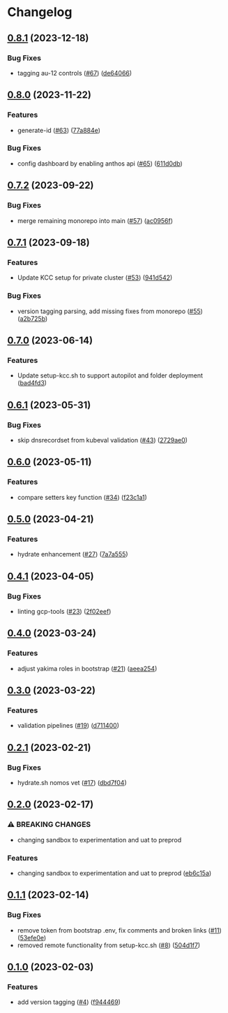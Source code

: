 # Changelog

## [0.8.1](https://github.com/ssc-spc-ccoe-cei/gcp-tools/compare/0.8.0...0.8.1) (2023-12-18)


### Bug Fixes

* tagging au-12 controls ([#67](https://github.com/ssc-spc-ccoe-cei/gcp-tools/issues/67)) ([de64066](https://github.com/ssc-spc-ccoe-cei/gcp-tools/commit/de6406657c92ed813a520131d8ed8c34e87e2233))

## [0.8.0](https://github.com/ssc-spc-ccoe-cei/gcp-tools/compare/0.7.2...0.8.0) (2023-11-22)


### Features

* generate-id ([#63](https://github.com/ssc-spc-ccoe-cei/gcp-tools/issues/63)) ([77a884e](https://github.com/ssc-spc-ccoe-cei/gcp-tools/commit/77a884e2bcf444bd26e7618b6226a1f1dbbc2dc4))


### Bug Fixes

* config dashboard by enabling anthos api ([#65](https://github.com/ssc-spc-ccoe-cei/gcp-tools/issues/65)) ([611d0db](https://github.com/ssc-spc-ccoe-cei/gcp-tools/commit/611d0db76c2f958dff7d2dc7a09b2145bb315497))

## [0.7.2](https://github.com/ssc-spc-ccoe-cei/gcp-tools/compare/0.7.1...0.7.2) (2023-09-22)


### Bug Fixes

* merge remaining monorepo into main ([#57](https://github.com/ssc-spc-ccoe-cei/gcp-tools/issues/57)) ([ac0956f](https://github.com/ssc-spc-ccoe-cei/gcp-tools/commit/ac0956f2c23de969638a6e0770e12254d8604b6a))

## [0.7.1](https://github.com/ssc-spc-ccoe-cei/gcp-tools/compare/0.7.0...0.7.1) (2023-09-18)


### Features

* Update KCC setup for private cluster ([#53](https://github.com/ssc-spc-ccoe-cei/gcp-tools/issues/53)) ([941d542](https://github.com/ssc-spc-ccoe-cei/gcp-tools/commit/941d542e5024144b541136e19700b50cd8eaf895))


### Bug Fixes

* version tagging parsing, add missing fixes from monorepo ([#55](https://github.com/ssc-spc-ccoe-cei/gcp-tools/issues/55)) ([a2b725b](https://github.com/ssc-spc-ccoe-cei/gcp-tools/commit/a2b725b2f74459a800d267637e634e97640c8e02))

## [0.7.0](https://github.com/ssc-spc-ccoe-cei/gcp-tools/compare/0.6.1...0.7.0) (2023-06-14)


### Features

* Update setup-kcc.sh to support autopilot and folder deployment ([bad4fd3](https://github.com/ssc-spc-ccoe-cei/gcp-tools/commit/bad4fd3cf387bdff9ce612dd488ca9b0e9bd4c67))

## [0.6.1](https://github.com/ssc-spc-ccoe-cei/gcp-tools/compare/0.6.0...0.6.1) (2023-05-31)


### Bug Fixes

* skip dnsrecordset from kubeval validation ([#43](https://github.com/ssc-spc-ccoe-cei/gcp-tools/issues/43)) ([2729ae0](https://github.com/ssc-spc-ccoe-cei/gcp-tools/commit/2729ae015238f7523ce8fcd0e9f701ee16db644c))

## [0.6.0](https://github.com/ssc-spc-ccoe-cei/gcp-tools/compare/0.5.0...0.6.0) (2023-05-11)


### Features

* compare setters key function ([#34](https://github.com/ssc-spc-ccoe-cei/gcp-tools/issues/34)) ([f23c1a1](https://github.com/ssc-spc-ccoe-cei/gcp-tools/commit/f23c1a1f1397939e024d095dc10914d762a00c1c))

## [0.5.0](https://github.com/ssc-spc-ccoe-cei/gcp-tools/compare/0.4.1...0.5.0) (2023-04-21)


### Features

* hydrate enhancement ([#27](https://github.com/ssc-spc-ccoe-cei/gcp-tools/issues/27)) ([7a7a555](https://github.com/ssc-spc-ccoe-cei/gcp-tools/commit/7a7a55593fe3cc86fbac3d5d106a5abf650b32dc))

## [0.4.1](https://github.com/ssc-spc-ccoe-cei/gcp-tools/compare/0.4.0...0.4.1) (2023-04-05)


### Bug Fixes

* linting gcp-tools ([#23](https://github.com/ssc-spc-ccoe-cei/gcp-tools/issues/23)) ([2f02eef](https://github.com/ssc-spc-ccoe-cei/gcp-tools/commit/2f02eef0b297c84d0282e398879c27cb63150130))

## [0.4.0](https://github.com/ssc-spc-ccoe-cei/gcp-tools/compare/0.3.0...0.4.0) (2023-03-24)


### Features

* adjust yakima roles in bootstrap ([#21](https://github.com/ssc-spc-ccoe-cei/gcp-tools/issues/21)) ([aeea254](https://github.com/ssc-spc-ccoe-cei/gcp-tools/commit/aeea254441a4484a581c12e71206a11833db6296))

## [0.3.0](https://github.com/ssc-spc-ccoe-cei/gcp-tools/compare/0.2.1...0.3.0) (2023-03-22)


### Features

* validation pipelines ([#19](https://github.com/ssc-spc-ccoe-cei/gcp-tools/issues/19)) ([d711400](https://github.com/ssc-spc-ccoe-cei/gcp-tools/commit/d7114007bbc33d68c915d6658f8763483fade830))

## [0.2.1](https://github.com/ssc-spc-ccoe-cei/gcp-tools/compare/0.2.0...0.2.1) (2023-02-21)


### Bug Fixes

* hydrate.sh nomos vet ([#17](https://github.com/ssc-spc-ccoe-cei/gcp-tools/issues/17)) ([dbd7f04](https://github.com/ssc-spc-ccoe-cei/gcp-tools/commit/dbd7f046625914dc297bc9be0463bdd6fb3b1231))

## [0.2.0](https://github.com/ssc-spc-ccoe-cei/gcp-tools/compare/0.1.1...0.2.0) (2023-02-17)


### ⚠ BREAKING CHANGES

* changing sandbox to experimentation and uat to preprod

### Features

* changing sandbox to experimentation and uat to preprod  ([eb6c15a](https://github.com/ssc-spc-ccoe-cei/gcp-tools/commit/eb6c15a1defdb6bcab19d8fb548eca815fe11374))

## [0.1.1](https://github.com/ssc-spc-ccoe-cei/gcp-tools/compare/0.1.0...0.1.1) (2023-02-14)


### Bug Fixes

* remove token from bootstrap .env, fix comments and broken links ([#11](https://github.com/ssc-spc-ccoe-cei/gcp-tools/issues/11)) ([53efe0e](https://github.com/ssc-spc-ccoe-cei/gcp-tools/commit/53efe0ead73a1bfd0b00a8b07fc7c89424229d7b))
* removed remote functionality from setup-kcc.sh ([#8](https://github.com/ssc-spc-ccoe-cei/gcp-tools/issues/8)) ([504d1f7](https://github.com/ssc-spc-ccoe-cei/gcp-tools/commit/504d1f734f8ff2385be1e7f435e3bf33fe72c1fd))

## [0.1.0](https://github.com/ssc-spc-ccoe-cei/gcp-tools/compare/v0.0.1...0.1.0) (2023-02-03)


### Features

* add version tagging ([#4](https://github.com/ssc-spc-ccoe-cei/gcp-tools/issues/4)) ([f944469](https://github.com/ssc-spc-ccoe-cei/gcp-tools/commit/f9444698fe946787517e5e49853b25110c0cb213))
